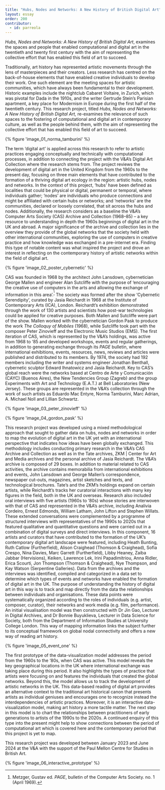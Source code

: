 ```yaml
---
title: "Hubs, Nodes and Networks: A New History of British Digital Art"
layout: essay
order: 200
contributor:
  - id: parreola
---
```


*Hubs, Nodes and Networks: A New History of British Digital Art*, examines the spaces and people that enabled computational and digital art in the twentieth and twenty first century with the aim of representing the collective effort that has enabled this field of art to succeed.

Traditionally, art history has represented artistic movements through the lens of masterpieces and their creators. Less research has centred on the back-of-house elements that have enabled creative individuals to develop their work. One such element are the meeting spaces for artistic communities, which have always been fundamental to their development. Historic examples include the nightclub Cabaret Voltaire, in Zurich, which was pivotal for Dada in the 1910s, and the writer Gertrude Stein’s Parisian apartment, a key place for Modernism in Europe during the first half of the twentieth century. This research project, titled *Hubs, Nodes and Networks: A New History of British Digital Art,* re-examines the relevance of such spaces to the fostering of computational and digital art in contemporary culture, as well as the people behind them, with the aim of representing the collective effort that has enabled this field of art to succeed. 

{% figure 'image_01_norma_tamburini' %}

The term ‘digital art’ is applied across this research to refer to artistic practices engaging conceptually and technically with computational processes, in addition to connecting the project with the V&A’s Digital Art Collection where the research stems from. The project reviews the development of digital art in the United Kingdom from the 1960s to the present day, focusing on three main elements that have contributed to the formation of a thriving digital art ecology in the region: artistic hubs, nodes and networks. In the context of this project, ‘hubs’ have been defined as localities that could be physical or digital, permanent or temporal, where individuals gather; ‘nodes’ are individuals who produce connections and might be affiliated with certain hubs or networks; and ‘networks’ are the communities, declared or loosely correlated, that sit across the hubs and nodes. Additionally, the research considers as a baseline the V&A’s Computer Arts Society (CAS) Archive and Collection (1968–85) – a key resource to understanding in depth the 1960s beginnings of digital art in the UK and abroad. A major significance of the archive and collection lies in the overview they provide of the global networks that the society held with other international communities, exploring the use of computers in creative practice and how knowledge was exchanged in a pre-internet era. Finding this type of notable content was what inspired the project and drove an interest in reflecting on the contemporary history of artistic networks within the field of digital art. 

{% figure 'image_02_poster_cybernetic' %}

CAS was founded in 1968 by the architect John Lansdown, cybernetician George Mallen and engineer Alan Sutcliffe with the purpose of ‘encouraging the creative use of computers in the arts and allowing the exchange of information in this area’.<sup>[^1]</sup> The society was formed after the show ‘Cybernetic Serendipity’, curated by Jasia Reichardt in 1968 at the Institute of Contemporary Arts (ICA), London. Reichardt’s exhibition demonstrated through the work of 130 artists and scientists how post-war technologies could be applied for creative purposes. Both Mallen and Sutcliffe were part of the show. Mallen worked with the cybernetician Gordon Pask to produce the work *The Colloquy of Mobiles* (1968), while Sutcliffe took part with the composer Peter Zinovieff and the Electronic Music Studios (EMS). The first iteration of CAS, which is represented by the V&A’s holdings, was active from 1968 to ‘85 and developed workshops, events and regular gatherings, in addition to generating exchange through its *PAGE* bulletin, where international exhibitions, events, resources, news, reviews and articles were published and distributed to its members. By 1974, the society had 192 members including the writer and systems engineer Jonathan Benthall, cybernetic sculptor Edward Ihnatowicz and Jasia Reichardt. Key to CAS’s global reach were the networks based at Centro de Arte y Comunicación (CAYC) (Buenos Aires), the New Tendencies Group (Zagreb) and the group Experiments with Art and Technology (E.A.T.) at Bell Laboratories (New Jersey). These groups are represented in the V&A’s collection through the work of such artists as Eduardo Mac Entyre, Norma Tamburini, Marc Adrian, A. Michael Noll and Lillian Schwartz.

{% figure 'image_03_peter_zinovieff' %}

{% figure 'image_04_gordon_pask' %}


This research project was developed using a mixed methodological approach that sought to gather data on hubs, nodes and networks in order to map the evolution of digital art in the UK yet with an international perspective that indicates how ideas have been globally exchanged. This methodology includes conducting primary research in the V&A’s CAS Archive and Collection as well as in the Tate archives, ZKM | Center for Art and Media archives and the personal archive of Jasia Reichardt. The V&A’s archive is composed of 29 boxes. In addition to material related to CAS activities, the archive contains memorabilia from international exhibitions and events, John Lansdown and George Mallen’s correspondence, newspaper cut-outs, magazines, artist sketches and texts, and technological brochures. Tate’s and the ZKM’s holdings expand on certain artists, while Reichardt’s tracks her curatorial interactions with many key figures in the field, both in the UK and overseas. Research also included oral interviews with five artists (1960s to ‘80s) whose stories are interwoven with that of CAS and represented in the V&A’s archive, including Analivia Cordeiro, Ernest Edmonds, William Latham, John Lifton and Stephen Willats. These extended conversations were complemented by a programme of structured interviews with representatives of the 1990s to 2020s that featured qualitative and quantitative questions and were carried out in a combination of digital surveys and direct interviews. In this component, 16 artists and curators that have contributed to the formation of the UK’s contemporary digital art landscape were featured, including Heath Bunting, Ruth Catlow (Furtherfield), Alison Craighead (Thomson & Craighead), Sofia Crespo, Nina Davies, Marc Garrett (Furtherfield), Libby Heaney, Zaiba Jabbar (Hervisions), Keiken, Lawrence Lek, Irini Papadimitriou, Anna Ridler, Erica Scourti, Jon Thompson (Thomson & Craighead), Nye Thompson, and Kay Watson (Serpentine Galleries). Data from the archives and the interviews was identified, compiled and categorized in a data set to determine which types of events and networks have enabled the formation of digital art in the UK. The purpose of understanding the history of digital art in this way is to track and map directly from the data the relationships between individuals and organisations. These data points were systematically organized according to the roles of individuals (e.g. artist, composer, curator), their networks and work media (e.g. film, performance). An initial visualisation model was then constructed with Dr Jin Gao, Lecturer in Digital Archives, and Dr Bonnie Buyuklieva, Lecturer in Data Science for Society, both from the Department of Information Studies at University College London. This way of mapping information links the subject further to its conceptual framework on global nodal connectivity and offers a new way of reading art history.

{% figure 'image_05_event_one' %}

The first prototype of the data-visualization model addresses the period from the 1960s to the ‘80s, when CAS was active. This model reveals the key geographical locations in the UK where international exchange was taking place during this period. It also highlights the types of practice that artists were focusing on and features the individuals that created the global networks. Beyond this, the model allows us to track the development of artistic networks in the UK. This data-based reading of digital art provides an alternative context to the traditional art historical canon that presents artists as individual geniuses and encourages one to recognize instead the interdependencies of artistic practices. Moreover, it is an interactive data-visualization model, making art history a more tactile matter. The next step in this model is to chart the relationships between practitioners of early generations to artists of the 1990s to the 2020s. A continued enquiry of this type into the present might help to show connections between the period of computational art which is covered here and the contemporary period that this project is yet to map. 

This research project was developed between January 2023 and June 2024 at the V&A with the support of the Paul Mellon Centre for Studies in British Art.

{% figure 'image_06_interactive_prototype' %}

[^1]: Metzger, Gustav ed. *PAGE*, bulletin of the Computer Arts Society. no. 1 (April 1969).